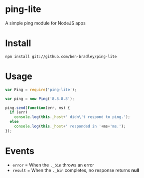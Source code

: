 ping-lite
=========
A simple ping module for NodeJS apps

Install
=======
`npm install git://github.com/ben-bradley/ping-lite`

Usage
=====
```javascript
var Ping = require('ping-lite');

var ping = new Ping('8.8.8.8');

ping.send(function(err, ms) {
  if (err)
    console.log(this._host+' didn\'t respond to ping.');
  else
    console.log(this._host+' responded in '+ms+'ms.');
});
```

Events
======
- `error` = When the `._bin` throws an error
- `result` = When the `._bin` completes, no response returns __null__
